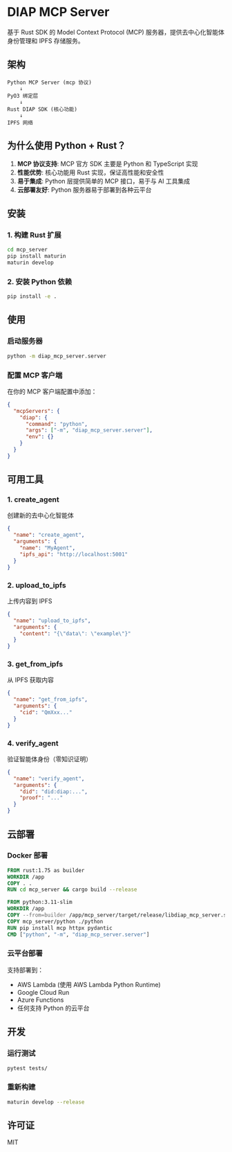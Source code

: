 # DIAP MCP Server

基于 Rust SDK 的 Model Context Protocol (MCP) 服务器，提供去中心化智能体身份管理和 IPFS 存储服务。

## 架构

```
Python MCP Server (mcp 协议)
    ↓
PyO3 绑定层
    ↓
Rust DIAP SDK (核心功能)
    ↓
IPFS 网络
```

## 为什么使用 Python + Rust？

1. **MCP 协议支持**: MCP 官方 SDK 主要是 Python 和 TypeScript 实现
2. **性能优势**: 核心功能用 Rust 实现，保证高性能和安全性
3. **易于集成**: Python 层提供简单的 MCP 接口，易于与 AI 工具集成
4. **云部署友好**: Python 服务器易于部署到各种云平台

## 安装

### 1. 构建 Rust 扩展

```bash
cd mcp_server
pip install maturin
maturin develop
```

### 2. 安装 Python 依赖

```bash
pip install -e .
```

## 使用

### 启动服务器

```bash
python -m diap_mcp_server.server
```

### 配置 MCP 客户端

在你的 MCP 客户端配置中添加：

```json
{
  "mcpServers": {
    "diap": {
      "command": "python",
      "args": ["-m", "diap_mcp_server.server"],
      "env": {}
    }
  }
}
```

## 可用工具

### 1. create_agent
创建新的去中心化智能体

```json
{
  "name": "create_agent",
  "arguments": {
    "name": "MyAgent",
    "ipfs_api": "http://localhost:5001"
  }
}
```

### 2. upload_to_ipfs
上传内容到 IPFS

```json
{
  "name": "upload_to_ipfs",
  "arguments": {
    "content": "{\"data\": \"example\"}"
  }
}
```

### 3. get_from_ipfs
从 IPFS 获取内容

```json
{
  "name": "get_from_ipfs",
  "arguments": {
    "cid": "QmXxx..."
  }
}
```

### 4. verify_agent
验证智能体身份（零知识证明）

```json
{
  "name": "verify_agent",
  "arguments": {
    "did": "did:diap:...",
    "proof": "..."
  }
}
```

## 云部署

### Docker 部署

```dockerfile
FROM rust:1.75 as builder
WORKDIR /app
COPY . .
RUN cd mcp_server && cargo build --release

FROM python:3.11-slim
WORKDIR /app
COPY --from=builder /app/mcp_server/target/release/libdiap_mcp_server.so .
COPY mcp_server/python ./python
RUN pip install mcp httpx pydantic
CMD ["python", "-m", "diap_mcp_server.server"]
```

### 云平台部署

支持部署到：
- AWS Lambda (使用 AWS Lambda Python Runtime)
- Google Cloud Run
- Azure Functions
- 任何支持 Python 的云平台

## 开发

### 运行测试

```bash
pytest tests/
```

### 重新构建

```bash
maturin develop --release
```

## 许可证

MIT
